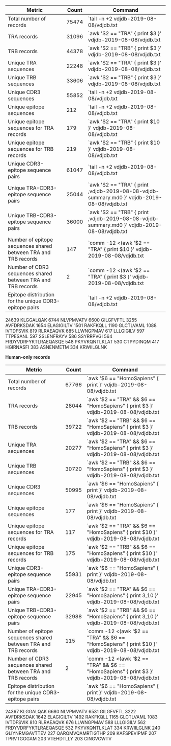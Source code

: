 
| Metric                                                         | Count                                                                                                                                       | Command                                                                                                                                        |
|----------------------------------------------------------------|---------------------------------------------------------------------------------------------------------------------------------------------|------------------------------------------------------------------------------------------------------------------------------------------------|
| Total number of records                                        | 75474                                                                                                         | `tail -n +2 vdjdb-2019-08-08/vdjdb.txt  |  wc -l`                                                                                                         |
| TRA records                                                    | 31096                                                                                     | `awk '$2 == "TRA" { print $3 }' vdjdb-2019-08-08/vdjdb.txt | wc -l`                                                                                     |
| TRB records                                                    | 44378                                                                                     | `awk '$2 == "TRB" { print $3 }' vdjdb-2019-08-08/vdjdb.txt | wc -l`                                                                                     |
| Unique TRA sequences                                           | 22248                                                                           | `awk '$2 == "TRA" { print $3 }' vdjdb-2019-08-08/vdjdb.txt | sort -u | wc -l`                                                                           |
| Unique TRB sequences                                           | 33606                                                                           | `awk '$2 == "TRB" { print $3 }' vdjdb-2019-08-08/vdjdb.txt | sort -u | wc -l`                                                                           |
| Unique CDR3 sequences                                          | 55852                                                                                     | `tail -n +2 vdjdb-2019-08-08/vdjdb.txt | cut -f3 | sort -u | wc -l`                                                                                       |
| Unique epitope sequences                                       | 212                                                                                    | `tail -n +2 vdjdb-2019-08-08/vdjdb.txt | cut -f10 | sort -u | wc -l`                                                                                      |
| Unique epitope sequences for TRA records                       | 179                                                                          | `awk '$2 == "TRA" { print $10 }' vdjdb-2019-08-08/vdjdb.txt | sort -u | wc -l`                                                                          |
| Unique epitope sequences for TRB records                       | 219                                                                          | `awk '$2 == "TRB" { print $10 }' vdjdb-2019-08-08/vdjdb.txt | sort -u | wc -l`                                                                          |
| Unique CDR3-epitope sequence pairs                             | 61047                                                                         | `tail -n +2 vdjdb-2019-08-08/vdjdb.txt | cut -d $'\t' -f3,10 | sort -u | wc -l`                                                                           |
| Unique TRA-CDR3-epitope sequence pairs                         | 25044                                                                       | `awk '$2 == "TRA" { print ,vdjdb-2019-08-08-vdjdb-summary.md0 }' vdjdb-2019-08-08/vdjdb.txt | sort -u | wc -l`                                                                        |
| Unique TRB-CDR3-epitope sequence pairs                         | 36000                                                                       | `awk '$2 == "TRB" { print ,vdjdb-2019-08-08-vdjdb-summary.md0 }' vdjdb-2019-08-08/vdjdb.txt | sort -u | wc -l`                                                                        |
| Number of epitope sequences shared between TRA and TRB records | 147   | `comm -12 <(awk '$2 == "TRA" { print $10 }' vdjdb-2019-08-08/vdjdb.txt | sort -u) <(awk '$2 == "TRB" { print $10 }' vdjdb-2019-08-08/vdjdb.txt | sort -u) | wc -l` |
| Number of CDR3 sequences shared between TRA and TRB records    | 2     | `comm -12 <(awk '$2 == "TRA" { print $3 }' vdjdb-2019-08-08/vdjdb.txt | sort -u) <(awk '$2 == "TRB" { print $3 }' vdjdb-2019-08-08/vdjdb.txt | sort -u) | wc -l`   |
| Epitope distribution for the unique CDR3-epitope pairs         |                                 | `tail -n +2 vdjdb-2019-08-08/vdjdb.txt | cut -d $'\t' -f3,10 | sort -u | cut -f2 | sort | uniq -c | sort -nr | head -20`                                  |

  24639 KLGGALQAK
   6744 NLVPMVATV
   6600 GILGFVFTL
   3255 AVFDRKSDAK
   1654 ELAGIGILTV
   1501 RAKFKQLL
   1190 GLCTLVAML
   1088 IVTDFSVIK
    819 RLRAEAQVK
    685 LLWNGPMAV
    617 LLLGIGILV
    597 TTPESANL
    597 SSLENFRAYV
    586 SSYRRPVGI
    564 FRDYVDRFYKTLRAEQASQE
    548 PKYVKQNTLKLAT
    530 CTPYDINQM
    417 HGIRNASFI
    383 ASNENMETM
    334 KRWIILGLNK

**Human-only records**

| Metric                                                             | Count                                                                                                                                                                          | Command                                                                                                                                                                                                 |
|--------------------------------------------------------------------|--------------------------------------------------------------------------------------------------------------------------------------------------------------------------------|---------------------------------------------------------------------------------------------------------------------------------------------------------------------------------------------------------|
|   Total number of records                                          | 67766                                                                                                                  | `awk '$6 == "HomoSapiens" { print }' vdjdb-2019-08-08/vdjdb.txt |  wc -l`                                                                                                                                         |
|   TRA records                                                      | 28044                                                                                                 | `awk '$2 == "TRA" && $6 == "HomoSapiens"  { print $3 }' vdjdb-2019-08-08/vdjdb.txt | wc -l`                                                                                                                     |
|   TRB records                                                      | 39722                                                                                                | `awk '$2 == "TRB" && $6 == "HomoSapiens"  { print $3 }' vdjdb-2019-08-08/vdjdb.txt | wc -l`                                                                                                                     |
|   Unique TRA sequences                                             | 20277                                                                                      | `awk '$2 == "TRA" && $6 == "HomoSapiens"  { print $3 }' vdjdb-2019-08-08/vdjdb.txt | sort -u | wc -l`                                                                                                           |
|   Unique TRB sequences                                             | 30720                                                                                      | `awk '$2 == "TRB" && $6 == "HomoSapiens"  { print $3 }' vdjdb-2019-08-08/vdjdb.txt | sort -u | wc -l`                                                                                                           |
|   Unique CDR3 sequences                                            | 50995                                                                                               | `awk '$6 == "HomoSapiens" { print }' vdjdb-2019-08-08/vdjdb.txt | cut -f3 | sort -u | wc -l`                                                                                                                      |
|   Unique epitope sequences                                         | 177                                                                                              | `awk '$6 == "HomoSapiens" { print }' vdjdb-2019-08-08/vdjdb.txt | cut -f10 | sort -u | wc -l`                                                                                                                     |
|   Unique epitope sequences for TRA records                         | 117                                                                                      | `awk '$2 == "TRA" && $6 == "HomoSapiens" { print $10 }' vdjdb-2019-08-08/vdjdb.txt | sort -u | wc -l`                                                                                                           |
|   Unique epitope sequences for TRB records                         | 175                                                                                      | `awk '$2 == "TRB" && $6 == "HomoSapiens" { print $10 }' vdjdb-2019-08-08/vdjdb.txt | sort -u | wc -l`                                                                                                           |
|   Unique CDR3-epitope sequence pairs                               | 55931                                                                                   | `awk '$6 == "HomoSapiens" { print }' vdjdb-2019-08-08/vdjdb.txt | cut -d $'\t' -f3,10 | sort -u | wc -l`                                                                                                          |
|   Unique TRA-CDR3-epitope sequence pairs                           | 22945                                                                                   | `awk '$2 == "TRA" && $6 == "HomoSapiens" { print $3,$10 }' vdjdb-2019-08-08/vdjdb.txt | sort -u | wc -l`                                                                                                       |
|   Unique TRB-CDR3-epitope sequence pairs                           | 32988                                                                                   | `awk '$2 == "TRB" && $6 == "HomoSapiens" { print $3,$10 }' vdjdb-2019-08-08/vdjdb.txt | sort -u | wc -l`                                                                                                       |
|   Number of epitope sequences shared between TRA and TRB records   | 115|`comm -12 <(awk '$2 == "TRA" && $6 == "HomoSapiens" { print $10 }' vdjdb-2019-08-08/vdjdb.txt | sort -u) <(awk '$2 == "TRB" && $6 == "HomoSapiens" { print $10 }' vdjdb-2019-08-08/vdjdb.txt | sort -u) | wc -l`   |
|   Number of CDR3 sequences shared between TRA and TRB records      | 2|`comm -12 <(awk '$2 == "TRA" && $6 == "HomoSapiens" { print $3 }' vdjdb-2019-08-08/vdjdb.txt | sort -u) <(awk '$2 == "TRB" && $6 == "HomoSapiens" { print $3 }' vdjdb-2019-08-08/vdjdb.txt | sort -u) | wc -l`     |
|   Epitope distribution for the unique CDR3-epitope pairs           |                             | `awk '$6 == "HomoSapiens" { print }' vdjdb-2019-08-08/vdjdb.txt | cut -d $'\t' -f3,10 | sort -u | cut -f2 | sort | uniq -c | sort -nr | head -20`                                                                 |

  24367 KLGGALQAK
   6680 NLVPMVATV
   6531 GILGFVFTL
   3222 AVFDRKSDAK
   1642 ELAGIGILTV
   1492 RAKFKQLL
   1165 GLCTLVAML
   1083 IVTDFSVIK
    810 RLRAEAQVK
    676 LLWNGPMAV
    588 LLLGIGILV
    562 FRDYVDRFYKTLRAEQASQE
    532 PKYVKQNTLKLAT
    334 KRWIILGLNK
    240 GLIYNRMGAVTTEV
    227 QARQMVQAMRTIGTHP
    209 KAFSPEVIPMF
    207 TPRVTGGGAM
    203 VTEHDTLLY
    203 CINGVCWTV

